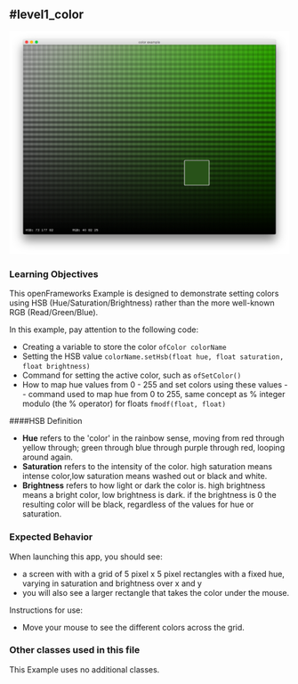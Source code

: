 #level1_color
--
![Screenshot of Example, stored in the Level1_ExampleName/readme_assets/ folder](color.png)

### Learning Objectives

This openFrameworks Example is designed to demonstrate setting colors using HSB (Hue/Saturation/Brightness) rather than the more well-known RGB (Read/Green/Blue).

In this example, pay attention to the following code: 

* Creating a variable to store the color ```ofColor colorName```
* Setting the HSB value ```colorName.setHsb(float hue, float saturation, float brightness)```
* Command for setting the active color, such as ```ofSetColor()``` 
* How to map hue values from 0 - 255 and set colors using these values -- command used to map hue from 0 to 255, same concept as % integer modulo (the % operator) for floats ```fmodf(float, float)``` 

####HSB Definition

* **Hue** refers to the 'color' in the rainbow sense, moving from red through yellow through; green through blue through purple through red, looping around again.
* **Saturation** refers to the intensity of the color. high saturation means intense color,low saturation means washed out or black and white.    
* **Brightness** refers to how light or dark the color is. high brightness means a bright color, low brightness is dark. if the brightness is 0 the resulting color will be black, regardless of the values for hue or saturation.




### Expected Behavior

When launching this app, you should see:

* a screen with with a grid of 5 pixel x 5 pixel rectangles with a fixed hue, varying in saturation and brightness over x and y
* you will also see a larger rectangle that takes the color under the mouse. 

Instructions for use:

* Move your mouse to see the different colors across the grid. 


### Other classes used in this file

This Example uses no additional classes.



